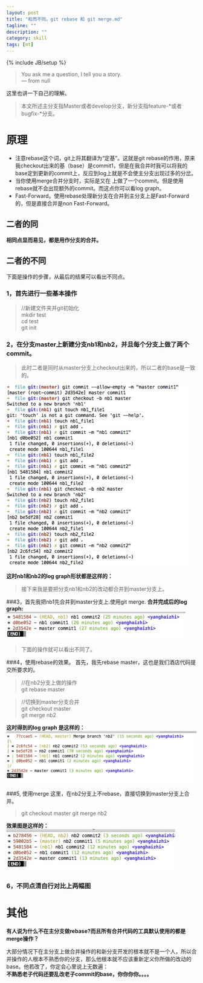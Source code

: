 ```yaml
---
layout: post
title: "和而不同，git rebase 和 git merge.md"
tagline: ""
description: ""
category: skill
tags: [mt]
---
```

{% include JB/setup %}


> You ask me a question, I tell you a story.    
                                                            — from null
                                                            
这里也讲一下自己的理解。

> 本文所述主分支指Master或者develop分支，新分支指feature-*或者bugfix-*分支。
 
# 原理

+ 注意rebase这个词，git上将其翻译为“定基”。这就是git rebase的作用，原来我checkout出来的基（base）是commit1，但是在我合并时我可以将我的base定到更新的commit上，反应到log上就是不会使主分支出现过多的分岔。
+ 当你使用merge合并分支时，实际是又在 上做了一个commit。但是使用rebase就不会出现额外的commit。而这点你可以看log graph。
+ Fast-Forward。使用rebase处理新分支在合并到主分支上是Fast-Forward的，但是直接合并是non Fast-Forward。
 
## 二者的同
**相同点显而易见，都是用作分支的合并。**    

## 二者的不同
下面是操作的步骤，从最后的结果可以看出不同点。

### 1，首先进行一些基本操作
> //新建文件夹并git初始化    
mkdir test    
cd test    
git init    

### 2，在分支master上新建分支nb1和nb2，并且每个分支上做了两个commit。

> 此时二者是同时从master分支上checkout出来的，所以二者的base是一致的。

![prepare job.png](/resource/git_rebase_and_git_merge/prepare_job.png)

**这时nb1和nb2的log graph形状都是这样的：**

 
> 接下来我是要把分支nb1和nb2的改动都合并到master分支上。

###3，首先我把nb1先合并到master分支上.使用git merge.
**合并完成后的log graph:**    
![nb1 log](/resource/git_rebase_and_git_merge/nb1_log.png)
 

>下面的操作就可以看出不同了。

###4，使用rebase的效果。
首先，我先rebase master，这也是我们酒店代码提交所要求的。

>//在nb2分支上做的操作    
git rebase master
 
> //切换到master分支合并    
git checkout master    
git merge nb2    

**这时得到的log graph 是这样的：**    
![master log](/resource/git_rebase_and_git_merge/merge_non_fastforward.png)
 
###5, 使用merge
这里，在nb2分支上不rebase，直接切换到master分支上合并。

>git checkout master
git merge nb2

**效果图是这样的：**    
![rebase](/resource/git_rebase_and_git_merge/master_nb2_rebase.png)
 
### 6，不同点清自行对比上两幅图

# 其他
**有人说为什么不在主分支做rebase?而且所有合并代码的工具默认使用的都是merge操作？**
 
大部分情况下在主分支上做合并操作的和新分支开发的根本就不是一个人，所以合并操作的人根本不熟悉你的分支，那么他根本就不应该重新定义你所做的改动的base。他若改了，你定会心里说上无数遍：     
**不熟悉老子代码还要乱改老子commit的base，你你你你。。。。**
